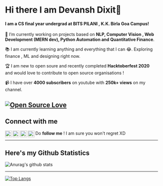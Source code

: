 # Hi there I am Devansh Dixit👋

#### I am a CS final year undergrad at BITS PILANI , K.K. Birla Goa Campus!

🔭 I’m currently working on projects based on **NLP, Computer Vision , Web Development (MERN dev), Python Automation and Quantitative Finance**.

📚 I am currently learning anything and everything that I can 😂. Exploring finance , ML and designing right now.

🏆 I am new to open soure and recently completed **Hacktoberfest 2020** and would love to contribute to open source organisations !

📹 I have over **4000 subscribers** on youtube with **250k+ views** on my channel.


[![Open Source Love](https://badges.frapsoft.com/os/v1/open-source.svg?v=103)](https://github.com/ellerbrock/open-source-badges/)
---
## Connect with me 

[<img align="left" alt="codeSTACKr | YouTube" width="22px" src="https://cdn.jsdelivr.net/npm/simple-icons@v3/icons/youtube.svg" />][youtube]
[<img align="left" alt="codeSTACKr | Twitter" width="22px" src="https://cdn.jsdelivr.net/npm/simple-icons@v3/icons/twitter.svg" />][twitter]
[<img align="left" alt="codeSTACKr | LinkedIn" width="22px" src="https://cdn.jsdelivr.net/npm/simple-icons@v3/icons/linkedin.svg" />][linkedin]
[<img align="left" alt="codeSTACKr | Instagram" width="22px" src="https://cdn.jsdelivr.net/npm/simple-icons@v3/icons/instagram.svg" />][instagram]

Do **follow me** ! I am sure you won't regret XD


---
## Here's my Github Statistics

![Anurag's github stats](https://github-readme-stats.vercel.app/api?username=DevanshD3&show_icons=true&theme=radical)

----
[![Top Langs](https://github-readme-stats.vercel.app/api/top-langs/?username=DevanshD3)](https://github.com/anuraghazra/github-readme-stats)


[twitter]: https://twitter.com/DEVANSH53399398
[youtube]: https://www.youtube.com/channel/UCuuJ5BzP5WL1sX2plRL9S6A?view_as=subscriber
[instagram]: https://www.instagram.com/devansh7112/?hl=en
[linkedin]: https://www.linkedin.com/in/devansh-dixit-537422193/
